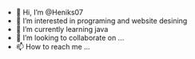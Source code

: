 - 👋 Hi, I’m @Heniks07
- 👀 I’m interested in programing and website desining
- 🌱 I’m currently learning java
- 💞️ I’m looking to collaborate on ...
- 📫 How to reach me ...

<!---
Heniks07/Heniks07 is a ✨ special ✨ repository because its `README.md` (this file) appears on your GitHub profile.
You can click the Preview link to take a look at your changes.
--->

